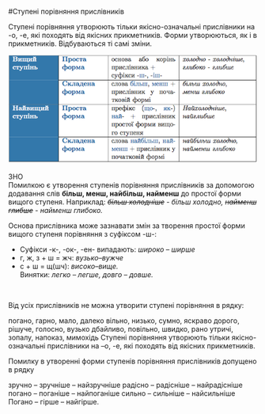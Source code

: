 #Ступенi порiвняння прислiвникiв

Ступенi порiвняння утворюють тiльки якiсно-означальнi прислiвники на <span class="p1">-о, -е</span>, якi походять вiд якiсних прикметникiв. Форми утворюються, як i в прикметникiв. Вiдбуваються тi самi змiни.

<div class="center">
<img src="../pics/9/2.png" width="700px" class="center"/>
</div>
<br>


<div class="add-zno">
<span class="add">ЗНО</span>
<div class="add-text">
Помилкою є утворення ступенiв порiвняння прислiвникiв за допомогою додавання слiв <b>бiльш, менш, найбiльш, найменш</b> до простої форми вищого ступеня.
Наприклад: <i><strike>бiльш холоднiше</strike> - бiльш холодно, <strike>найменш глибше</strike> - найменш глибоко.</i>
</div>



Основа прислiвника може зазнавати змiн за творення простої форми вищого ступеня порiвняння з суфiксом <span class="p1">-ш-</span>:

<ul>
<li>Суфiкси <span class="p1">-к-, -ок-, -ен-</span> випадають: <i>широко – ширше</i></li>
<li> <span class="p1">г, ж, з + ш = жч</span>: <i>вузько–вужче</i></li>
<li> <span class="p1">с + ш = щ(шч)</span>: <i>високо–вище.</i><br> Винятки: <i>легко – легше, довго – довше.</i></li>
</ul>

<br>
<quiz> 
    <question>
       <p>Від усіх прислівників не можна утворити ступені порівняння в рядку:</p>
           <answer>погано, гарно, мало, далеко</answer>
           <answer>вільно, низько, сумно, яскраво</answer>
           <answer>дорого, рішуче, голосно, вузько</answer>
           <answer>дбайливо, повільно, швидко, рано</answer>
           <answer correct >утричі, зопалу, напоказ, мимохідь</answer>
      <explanation>
Ступені порівняння утворюють тільки якісно-означальні прислівники на –о, -е, які походять від якісних прикметників.
 </explanation>
    </question>
</quiz> 


<quiz> 
    <question>
       <p>Помилку в утворенні форми ступенів порівняння прислівників допущено в рядку</p>
           <answer>зручно – зручніше – найзручніше</answer>
           <answer>радісно – радісніше – найрадісніше</answer>
           <answer correct>погано – поганіше – найпоганіше</answer>
           <answer>сильно – сильніше – найсильніше</answer>
      <explanation>
Погано – гірше – найгірше.
 </explanation>
    </question>
</quiz> 
